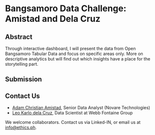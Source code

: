 # Bangsamoro Data Challenge: Amistad and Dela Cruz

## Abstract

Through interactive dashboard, I will present the data from Open Bangsamoro Tabular Data and focus on specific areas only. More on descriptive analytics but will find out which insights have a place for the storytelling part.

## Submission

## Contact Us
 
* [Adam Christian Amistad](https://www.linkedin.com/in/adamchristianamistad/), Senior Data Analyst (Novare Technologies)
* [Leo Karlo dela Cruz](https://www.linkedin.com/in/karlodelacruz/), Data Scientist at Webb Fontaine Group

We welcome collaborators. Contact us via Linked-IN, or email us at info@ethics.ph.
